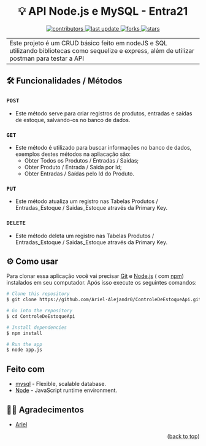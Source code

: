 <h1 align="center">💡 API Node.js e MySQL - Entra21</h1>
<div align="center">
  <p>
  <a href="https://github.com/Ariel-Alejandr0/ControleDeEstoqueApi/">
    <img src="https://img.shields.io/github/contributors/Ariel-Alejandr0/ControleDeEstoqueApi/" alt="contributors" />
  </a>
  <a href="">
    <img src="https://img.shields.io/github/last-commit/Ariel-Alejandr0/ControleDeEstoqueApi/" alt="last update" />
  </a>
  <a href="https://github.com/Ariel-Alejandr0/ControleDeEstoqueApi/network/members">
    <img src="https://img.shields.io/github/forks/Ariel-Alejandr0/ControleDeEstoqueApi/" alt="forks" />
  </a>
  <a href="https://github.com/Ariel-Alejandr0/ControleDeEstoqueApi/stargazers">
    <img src="https://img.shields.io/github/stars/Ariel-Alejandr0/ControleDeEstoqueApi/" alt="stars" />
  </a>
</div>
<table>
<tr>
<td>
Este projeto é um CRUD básico feito em nodeJS e SQL utilizando bibliotecas como sequelize e express, além de utilizar postman para testar a API
</td>
</tr>
</table>


## 🛠️ Funcionalidades / Métodos
### `POST`
  - Este método serve para criar registros de produtos, entradas e saídas de estoque, salvando-os no banco de dados.

### `GET`
  - Este método é utilizado para buscar informações no banco de dados, exemplos destes métodos na apliacação são:
    - Obter Todos os Produtos / Entradas / Saidas;
    - Obter Produto / Entrada / Saida por Id;
    - Obter Entradas / Saídas pelo Id do Produto.

### `PUT`
  - Este método atualiza um registro nas Tabelas Produtos / Entradas_Estoque / Saidas_Estoque através da Primary Key.

### `DELETE`
  - Este método deleta um registro nas Tabelas Produtos / Entradas_Estoque / Saidas_Estoque através da Primary Key.


## ⚙️ Como usar

Para clonar essa aplicação você vai precisar [Git](https://git-scm.com) e [Node.js](https://nodejs.org/en/download/) ( com [npm](http://npmjs.com)) instalados em seu computador. Após isso execute os seguintes comandos:

```bash
# Clone this repository
$ git clone https://github.com/Ariel-Alejandr0/ControleDeEstoqueApi.git

# Go into the repository
$ cd ControleDeEstoqueApi

# Install dependencies
$ npm install

# Run the app
$ node app.js
```

## Feito com

- [mysql](https://www.mysql.com/) - Flexible, scalable database.
- [Node](https://nodejs.org/en) -  JavaScript runtime environment.

## 🙇‍♂️ Agradecimentos

* [Ariel](https://github.com/Ariel-Alejandr0/)

<p align="right">(<a href="#readme-top">back to top</a>)</p>
